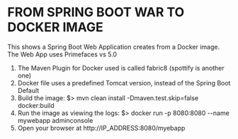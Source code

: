 # FROM SPRING BOOT WAR TO DOCKER IMAGE


This shows a Spring Boot Web Application creates from a Docker image. The Web App uses  Primefaces vs 5.0
1. The Maven Plugin for Docker used is called  fabric8  (spottify is another one)
2. Docker file uses a predefined Tomcat version, instead of the Spring Boot Default	
3. Build the image:  $>  mvn clean install -Dmaven.test.skip=false  docker:build
4. Run the image as viewing the logs:  $>  docker run -p 8080:8080 --name mywebapp adminconsole
5. Open your browser at http://IP_ADDRESS:8080/myebapp

